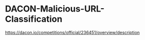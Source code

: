 # DACON-Malicious-URL-Classification
https://dacon.io/competitions/official/236451/overview/description
